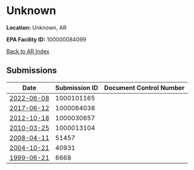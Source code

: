 # Unknown

**Location:** Unknown, AR

**EPA Facility ID:** 100000084099

[Back to AR Index](../../index.md)

## Submissions

| Date | Submission ID | Document Control Number |
|------|--------------|-------------------------|
| [2022-06-08](submissions/1000101165.md) | 1000101165 |  |
| [2017-06-12](submissions/1000064038.md) | 1000064038 |  |
| [2012-10-18](submissions/1000030657.md) | 1000030657 |  |
| [2010-03-25](submissions/1000013104.md) | 1000013104 |  |
| [2008-04-11](submissions/51457.md) | 51457 |  |
| [2004-10-21](submissions/40931.md) | 40931 |  |
| [1999-06-21](submissions/6668.md) | 6668 |  |
